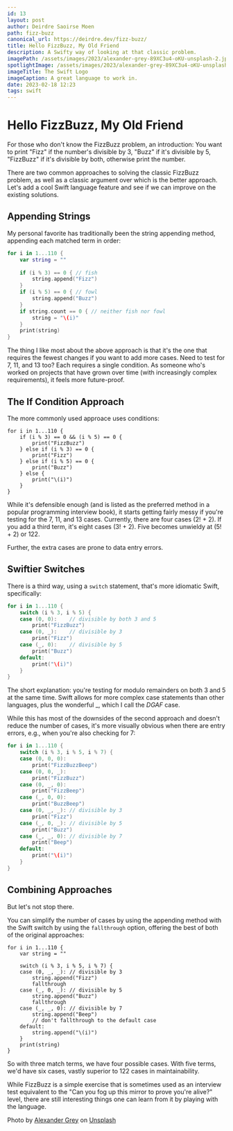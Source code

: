 ```yaml
---
id: 13
layout: post
author: Deirdre Saoirse Moen
path: fizz-buzz
canonical_url: https://deirdre.dev/fizz-buzz/
title: Hello FizzBuzz, My Old Friend
description: A Swifty way of looking at that classic problem.
imagePath: /assets/images/2023/alexander-grey-89XC3u4-oKU-unsplash-2.jpg
spotlightImage: /assets/images/2023/alexander-grey-89XC3u4-oKU-unsplash-sq.jpg
imageTitle: The Swift Logo
imageCaption: A great language to work in.
date: 2023-02-18 12:23
tags: swift
---
```

#  Hello FizzBuzz, My Old Friend

For those who don't know the FizzBuzz problem, an introduction: You want to print "Fizz" if the number's divisible by 3, "Buzz" if it's divisible by 5, "FizzBuzz" if it's divisible by both, otherwise print the number.

There are two common approaches to solving the classic FizzBuzz problem, as well as a classic argument over which is the better approach. Let's add a cool Swift language feature and see if we can improve on the existing solutions.

## Appending Strings

My personal favorite has traditionally been the string appending method, appending each matched term in order:

```swift
for i in 1...110 {
	var string = ""
	
	if (i % 3) == 0 { // fish
		string.append("Fizz")
	}
	if (i % 5) == 0 { // fowl
		string.append("Buzz")
	}
	if string.count == 0 { // neither fish nor fowl
		string = "\(i)"
	}
	print(string)
}
```

The thing I like most about the above approach is that it's the one that requires the fewest changes if you want to add more cases. Need to test for 7, 11, and 13 too? Each requires a single condition. As someone who's worked on projects that have grown over time (with increasingly complex requirements), it feels more future-proof.

## The If Condition Approach

The more commonly used approace uses conditions:

```
for i in 1...110 {
	if (i % 3) == 0 && (i % 5) == 0 {
		print("FizzBuzz")
	} else if (i % 3) == 0 {
		print("Fizz")
	} else if (i % 5) == 0 {
		print("Buzz")
	} else {
		print("\(i)")
	}
}
```

While it's defensible enough (and is listed as the preferred method in a popular programming interview book), it starts getting fairly messy if you're testing for the 7, 11, and 13 cases. Currently, there are four cases (2! + 2). If you add a third term, it's eight cases (3! + 2). Five becomes unwieldy at (5! + 2) or 122.

Further, the extra cases are prone to data entry errors.

## Swiftier Switches

There is a third way, using a `switch` statement, that's more idiomatic Swift, specifically:

```swift
for i in 1...110 {
	switch (i % 3, i % 5) {
	case (0, 0):	// divisible by both 3 and 5
		print("FizzBuzz")
	case (0, _):	// divisible by 3
		print("Fizz")
	case (_, 0):	// divisible by 5
		print("Buzz")
	default:
		print("\(i)")
	}
}
```

The short explanation: you're testing for modulo remainders on both 3 and 5 at the same time. Swift allows for more complex case statements than other languages, plus the wonderful \_, which I call the *DGAF* case.

While this has most of the downsides of the second approach and doesn't reduce the number of cases, it's more visually obvious when there are entry errors, e.g., when you're also checking for 7:

```swift
for i in 1...110 {
	switch (i % 3, i % 5, i % 7) {
	case (0, 0, 0):
		print("FizzBuzzBeep")
	case (0, 0, _):
		print("FizzBuzz")
	case (0, _, 0):
		print("FizzBeep")
	case (_, 0, 0):
		print("BuzzBeep")
	case (0, _, _):	// divisible by 3
		print("Fizz")
	case (_, 0, _):	// divisible by 5
		print("Buzz")
	case (_, _, 0):	// divisible by 7
		print("Beep")
	default:
		print("\(i)")
	}
}
```

## Combining Approaches

But let's not stop there.

You can simplify the number of cases by using the appending method with the Swift switch by using the `fallthrough` option, offering the best of both of the original approaches:

```
for i in 1...110 {
	var string = ""
	
	switch (i % 3, i % 5, i % 7) {
	case (0, _, _):	// divisible by 3
		string.append("Fizz")
		fallthrough
	case (_, 0, _):	// divisible by 5
		string.append("Buzz")
		fallthrough
	case (_, _, 0):	// divisible by 7
		string.append("Beep")
		// don't fallthrough to the default case
	default:
		string.append("\(i)")
	}
	print(string)
}
```

So with three match terms, we have four possible cases. With five terms, we'd have six cases, vastly superior to 122 cases in maintainability.

While FizzBuzz is a simple exercise that is sometimes used as an interview test equivalent to the "Can you fog up this mirror to prove you're alive?" level, there are still interesting things one can learn from it by playing with the language.

Photo by <a href="https://unsplash.com/@sharonmccutcheon?utm_content=creditCopyText&utm_medium=referral&utm_source=unsplash">Alexander Grey</a> on <a href="https://unsplash.com/photos/water-droplets-on-orange-light-89XC3u4-oKU?utm_content=creditCopyText&utm_medium=referral&utm_source=unsplash">Unsplash</a>
